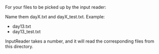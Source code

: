 For your files to be picked up by the input reader:

Name them dayX.txt and dayX_test.txt. Example:
- day13.txt
- day13_test.txt

InputReader takes a number, and it will read the corresponding files from this directory.
